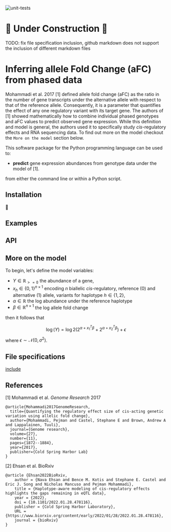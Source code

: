 ![unit-tests](https://github.com/PejLab/aFCn/actions/workflows/unit-tests.yml/badge.svg?branch=new_interface)

# 🚧 Under Construction 🚧

TODO: fix file specification inclusion, github markdown
    does not support the inclusion of different markdown files

# Inferring allele Fold Change (aFC) from phased data

Mohammadi et al. 2017 [1] defined allele fold change (aFC) as the 
ratio in the number of gene transcripts under the alternative 
allele with respect to that of the reference allele.  Consequently,
it is a parameter that quantifies the effect of any one regulatory
variant with its target gene.  The authors of [1] showed mathematically
how to combine individual phased genotypes and aFC values to predict 
observed gene expression.  While this definition and model is general,
the authors used it to specifically study *cis*-regulatory effects 
and RNA sequencing data.  To find out more on the model checkout
the `More on the model` section below.

This software package for the Python programming language can be 
used to:

* **predict** gene expression abundances from genotype data under
    the model of [1].

from either the command line or within a Python script.


## Installation

🚧

<!-- The package can be installed directly from the GitHub repo using `pip`

```
python -m pip install git+https://github.com/PejLab/aFCn.git
```

or cloned and installed from local source code using pip.
-->

## Examples


## API


## More on the model

To begin, let's define the model variables:

* $Y\in\mathbb{R_{>=0}}$ the abundance of a gene, 
* $x_h\in\{0,1\}^{n\times 1}$ encoding $n$ biallelic 
*cis*-regulatory, reference (0) and alternative (1) allele, variants for haplotype $h\in\{1,2\}$, 
* $\alpha\in\mathbb{R}$ the log abundance under the reference haplotype
* $\beta\in\mathbb{R}^{n\times 1}$ the log allele fold change

then it follows that

$$
\log(Y) = 
    \log 2 \left(2^{\alpha + x_1^{T}\beta} + 2^{\alpha + x_2^{T}\beta}\right) + 
    \epsilon
$$ 

where $\epsilon\sim\mathcal{N}(0,\sigma^2)$.


## File specifications

[include](file:src/afcn/_spec_gene_expression.md)


## References

[1] Mohammadi et al. *Genome Research* 2017

```
@article{Mohammadi2017GenomeResearch,
  title={Quantifying the regulatory effect size of cis-acting genetic variation using allelic fold change},
  author={Mohammadi, Pejman and Castel, Stephane E and Brown, Andrew A and Lappalainen, Tuuli},
  journal={Genome research},
  volume={27},
  number={11},
  pages={1872--1884},
  year={2017},
  publisher={Cold Spring Harbor Lab}
}
```

[2] Ehsan et al. BioRxiv

```
@article {Ehsan2022BioRxiv,
	author = {Nava Ehsan and Bence M. Kotis and Stephane E. Castel and Eric J. Song and Nicholas Mancuso and Pejman Mohammadi},
	title = {Haplotype-aware modeling of cis-regulatory effects highlights the gaps remaining in eQTL data},
	year = {2022},
	doi = {10.1101/2022.01.28.478116},
	publisher = {Cold Spring Harbor Laboratory},
	URL = {https://www.biorxiv.org/content/early/2022/01/28/2022.01.28.478116},
	journal = {bioRxiv}
}
```
